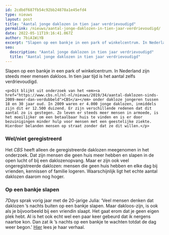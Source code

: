 ```yaml
---
id: 2cdbdf687fb54c92bb24878a1e45efd4
type: nieuws
layout: post
title: "Aantal jonge daklozen in tien jaar verdrievoudigd"
permalink: /nieuws/aantal-jonge-daklozen-in-tien-jaar-verdrievoudigd/
date: 2022-05-11T19:16:41.067Z
author: 7biA1WiYB
excerpt: "Slapen op een bankje in een park of winkelcentrum. In Nederland zijn steeds meer mensen dakloos. In tien jaar tijd is het aantal zelfs verdrievoudigd.  "
seo:
  description: "Aantal jonge daklozen in tien jaar verdrievoudigd"
  title: "Aantal jonge daklozen in tien jaar verdrievoudigd"
---
```

Slapen op een bankje in een park of winkelcentrum. In Nederland zijn steeds meer mensen dakloos. In tien jaar tijd is het aantal zelfs verdrievoudigd.  

    <p>Dit blijkt uit onderzoek van het <em><a href="https://www.cbs.nl/nl-nl/nieuws/2019/34/aantal-daklozen-sinds-2009-meer-dan-verdubbeld">CBS</a></em> onder dakloze jongeren tussen 18 en 30 jaar oud. In 2009 waren er 4.000 jonge daklozen, inmiddels zijn dit er 12.500 duizend. Er zijn verschillende redenen dat dit aantal zo is gestegen. Zo leven er steeds meer mensen in armoede, is het moeilijker om een betaalbaar huis te vinden en is er door bezuinigingen minder hulp voor mensen met een geestelijke ziekte. Hierdoor belanden mensen op straat zonder dat ze dit willen.</p>
<h3>Wel/niet geregistreerd</h3>
<p>Het <em>CBS </em>heeft alleen de geregistreerde daklozen meegenomen in het onderzoek. Dat zijn mensen die geen huis meer hebben en slapen in de open lucht of bij een daklozenopvang. Maar er zijn ook veel ongeregistreerde daklozen: mensen die geen huis hebben en elke dag bij vrienden, kennissen of familie logeren. Waarschijnlijk ligt het echte aantal daklozen daarom nog hoger.</p>
<h3>Op een bankje slapen</h3>
<p><em>7Days</em> sprak vorig jaar met de 20-jarige Julia: ‘Veel mensen denken dat daklozen ’s nachts buiten op een bankje slapen. Maar dakloos-zijn, is ook als je bijvoorbeeld bij een vriendin slaapt. Het gaat erom dat je geen eigen plek hebt. Al is het ook echt wel een paar keer gebeurd dat ik nergens naartoe kon. Dan zat ik ’s nachts op een bankje te wachten totdat de dag weer begon.' <a href="https://7dagen.netlify.app/nieuws-identiteit-lifestyle/julia-20-dakloos-ik-wilde-niet-meer-thuis-wonen" target="_blank">Hier</a> lees je haar verhaal.</p>  
